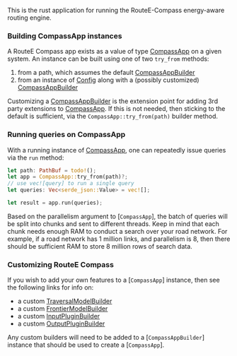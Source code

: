 This is the rust application for running the RouteE-Compass energy-aware routing engine.

### Building CompassApp instances

A RouteE Compass app exists as a value of type [CompassApp] on a given system.
An instance can be built using one of two `try_from` methods:
  1. from a path, which assumes the default [CompassAppBuilder]
  2. from an instance of [Config](https://docs.rs/config/latest/config/) along with a (possibly customized) [CompassAppBuilder]

Customizing a [CompassAppBuilder] is the extension point for adding 3rd party extensions to [CompassApp].
If this is not needed, then sticking to the default is sufficient, via the `CompassApp::try_from(path)` builder method.

### Running queries on CompassApp

With a running instance of [CompassApp], one can repeatedly issue queries via the `run` method:

```rust
let path: PathBuf = todo!();
let app = CompassApp::try_from(path)?;
// use vec![query] to run a single query
let queries: Vec<serde_json::Value> = vec![];

let result = app.run(queries);
```

Based on the parallelism argument to [`CompassApp`], the batch of queries will be split into chunks and sent to different threads. 
Keep in mind that each chunk needs enough RAM to conduct a search over your road network.
For example, if a road network has 1 million links, and parallelism is 8, then there should be sufficient RAM to store 8 million rows of search data.

### Customizing RouteE Compass

If you wish to add your own features to a [`CompassApp`] instance, then see the following links for info on:
  - a custom [TraversalModelBuilder]
  - a custom [FrontierModelBuilder]
  - a custom [InputPluginBuilder]
  - a custom [OutputPluginBuilder]

Any custom builders will need to be added to a [`CompassAppBuilder`] instance that should be used to create a [`CompassApp`].

[CompassApp]: crate::app::compass::compass_app::CompassApp
[CompassAppBuilder]: crate::app::compass::config::compass_app_builder::CompassAppBuilder
[TraversalModelBuilder]: crate::app::compass::config::builders::TraversalModelBuilder
[FrontierModelBuilder]: crate::app::compass::config::builders::FrontierModelBuilder
[InputPluginBuilder]: crate::app::compass::config::builders::InputPluginBuilder
[OutputPluginBuilder]: crate::app::compass::config::builders::OutputPluginBuilder